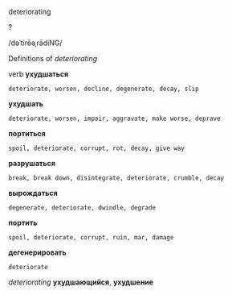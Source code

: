 deteriorating

?

/dəˈtirēəˌrādiNG/

Definitions of _deteriorating_

verb
**ухудшаться**

    deteriorate, worsen, decline, degenerate, decay, slip
**ухудшать**

    deteriorate, worsen, impair, aggravate, make worse, deprave
**портиться**

    spoil, deteriorate, corrupt, rot, decay, give way
**разрушаться**

    break, break down, disintegrate, deteriorate, crumble, decay
**вырождаться**

    degenerate, deteriorate, dwindle, degrade
**портить**

    spoil, deteriorate, corrupt, ruin, mar, damage
**дегенерировать**

    deteriorate

_deteriorating_
**ухудшающийся**, **ухудшение**